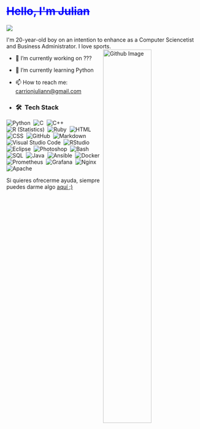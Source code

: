 <h1><s style="color: blue;">Hello, I'm Julian</s></h1>

<img src="https://github.com/sourabmaity/sourabmaity/blob/main/header_.png" >

I'm 20-year-old boy on an intention to enhance as a Computer Sciencetist  and Business Administrator. I love sports.
<img width="50%" align="right" alt="Github Image" src="https://raw.githubusercontent.com/onimur/.github/master/.resources/git-header.svg" />
- 🔭 I’m currently working on ???
- 🌱 I’m currently learning Python
- 📫 How to reach me: [carrionjuliann@gmail.com](mailto:carrionjuliann@gmail.com)

- ### 🛠 &nbsp;Tech Stack
![Python](https://img.shields.io/badge/Python-3776AB?style=flat&logo=python&logoColor=white)&nbsp;
![C](https://img.shields.io/badge/C-A8B9CC?style=flat&logo=C&logoColor=black)&nbsp;
![C++](https://img.shields.io/badge/C++-00599C?style=flat&logo=C%2B%2B&logoColor=white)&nbsp;
![R (Statistics)](https://img.shields.io/badge/R-276DC3?style=flat&logo=R&logoColor=white)&nbsp;
![Ruby](https://img.shields.io/badge/Ruby-D91404?style=flat&logo=Ruby&logoColor=white)&nbsp;
![HTML](https://img.shields.io/badge/HTML5-E34F26?style=flat&logo=HTML5&logoColor=white)&nbsp;
![CSS](https://img.shields.io/badge/CSS3-1572B6?style=flat&logo=CSS3&logoColor=white)&nbsp;
![GitHub](https://img.shields.io/badge/GitHub-181717?style=flat&logo=github&logoColor=white)&nbsp;
![Markdown](https://img.shields.io/badge/Markdown-000000?style=flat&logo=markdown&logoColor=white)&nbsp;
![Visual Studio Code](https://img.shields.io/badge/Visual%20Studio%20Code-007ACC?style=flat&logo=visual-studio-code&logoColor=white)&nbsp;
![RStudio](https://img.shields.io/badge/RStudio-75AADB?style=flat&logo=rstudio&logoColor=white)&nbsp;
![Eclipse](https://img.shields.io/badge/Eclipse-2C2255?style=flat&logo=eclipse-ide&logoColor=white)&nbsp;
![Photoshop](https://img.shields.io/badge/Photoshop-31A8FF?style=flat&logo=adobe-photoshop&logoColor=white)&nbsp;
![Bash](https://img.shields.io/badge/Bash-4EAA25?style=flat&logo=gnubash&logoColor=white)&nbsp;
![SQL](https://img.shields.io/badge/SQL-4479A1?style=flat&logo=postgresql&logoColor=white)&nbsp;
![Java](https://img.shields.io/badge/Java-007396?style=flat&logo=java&logoColor=white)&nbsp;
![Ansible](https://img.shields.io/badge/Ansible-EE0000?style=flat&logo=ansible&logoColor=white)&nbsp;
![Docker](https://img.shields.io/badge/Docker-2496ED?style=flat&logo=docker&logoColor=white)&nbsp;
![Prometheus](https://img.shields.io/badge/Prometheus-E6522C?style=flat&logo=prometheus&logoColor=white)&nbsp;
![Grafana](https://img.shields.io/badge/Grafana-F46800?style=flat&logo=grafana&logoColor=white)&nbsp;
![Nginx](https://img.shields.io/badge/Nginx-009639?style=flat&logo=nginx&logoColor=white)&nbsp;
![Apache](https://img.shields.io/badge/Apache-D22128?style=flat&logo=apache&logoColor=white)&nbsp;


Si quieres ofrecerme ayuda, siempre puedes darme algo [aquí ;)](https://paypal.me/JulianCarrion?country.x=ES&locale.x=es_ES)
